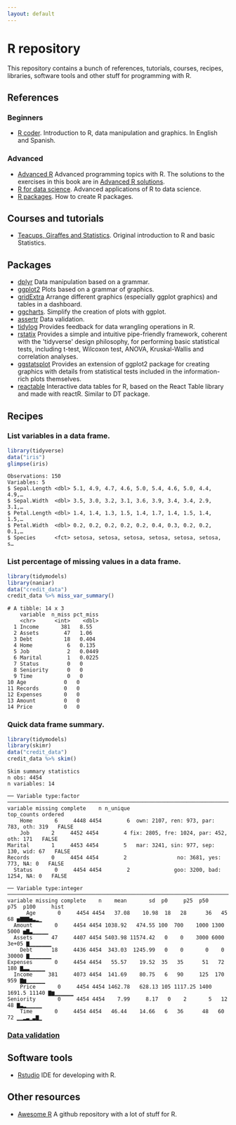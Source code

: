 ```yaml
---
layout: default
---
```


<!-- Author: Alfredo Sánchez Alberca (asalber@ceu.es) -->

# R repository

This repository contains a bunch of references, tutorials, courses, recipes, libraries, software tools and other stuff for programming with R.

## References

### Beginners

- [R coder](https://r-coder.com/). Introduction to R, data manipulation and graphics. In English and Spanish.

### Advanced

- [Advanced R](https://adv-r.hadley.nz) Advanced programming topics with R. The solutions to the exercises in this book are in [Advanced R solutions](https://advanced-r-solutions.rbind.io/).
- [R for data science](https://r4ds.had.co.nz/). Advanced applications of R to data science.
- [R packages](http://r-pkgs.had.co.nz/). How to create R packages.

## Courses and tutorials
- [Teacups, Giraffes and Statistics](https://tinystats.github.io/teacups-giraffes-and-statistics/index.html). Original introduction to R and basic Statistics. 

## Packages

- [dplyr](http://dplyr.tidyverse.org/) Data manipulation based on a grammar.
- [ggplot2](http://ggplot2.org/) Plots based on a grammar of graphics.
- [gridExtra](https://cran.r-project.org/web/packages/gridExtra/vignettes/arrangeGrob.html) Arrange different graphics (especially ggplot graphics) and tables in a dashboard.
- [ggcharts](https://github.com/thomas-neitmann/ggcharts). Simplify the creation of plots with ggplot.
- [assertr](https://github.com/ropensci/assertr) Data validation.
- [tidylog](https://elbersb.com/public/posts/tidylog100/) Provides feedback for data wrangling operations in R.
- [rstatix](https://www.rdocumentation.org/packages/rstatix) Provides a simple and intuitive pipe-friendly framework, coherent with the 'tidyverse' design philosophy, for performing basic statistical tests, including t-test, Wilcoxon test, ANOVA, Kruskal-Wallis and correlation analyses.
- [ggstatsplot](https://indrajeetpatil.github.io/ggstatsplot/index.html) Provides an extension of ggplot2 package for creating graphics with details from statistical tests included in the information-rich plots themselves.
- [reactable](https://glin.github.io/reactable/index.html) Interactive data tables for R, based on the React Table library and made with reactR. Similar to DT package.

## Recipes

### List variables in a data frame.
```r
library(tidyverse)
data("iris")
glimpse(iris)
```
```shell
Observations: 150
Variables: 5
$ Sepal.Length <dbl> 5.1, 4.9, 4.7, 4.6, 5.0, 5.4, 4.6, 5.0, 4.4, 4.9,…
$ Sepal.Width  <dbl> 3.5, 3.0, 3.2, 3.1, 3.6, 3.9, 3.4, 3.4, 2.9, 3.1,…
$ Petal.Length <dbl> 1.4, 1.4, 1.3, 1.5, 1.4, 1.7, 1.4, 1.5, 1.4, 1.5,…
$ Petal.Width  <dbl> 0.2, 0.2, 0.2, 0.2, 0.2, 0.4, 0.3, 0.2, 0.2, 0.1,…
$ Species      <fct> setosa, setosa, setosa, setosa, setosa, setosa, s…
```

### List percentage of missing values in a data frame.
```r
library(tidymodels)
library(naniar)
data("credit_data")
credit_data %>% miss_var_summary()
```
```shell
# A tibble: 14 x 3
    variable  n_miss pct_miss
    <chr>      <int>    <dbl>
  1 Income       381   8.55  
  2 Assets        47   1.06  
  3 Debt          18   0.404 
  4 Home           6   0.135 
  5 Job            2   0.0449
  6 Marital        1   0.0225
  7 Status         0   0     
  8 Seniority      0   0     
  9 Time           0   0     
10 Age            0   0     
11 Records        0   0     
12 Expenses       0   0     
13 Amount         0   0     
14 Price          0   0   
```
  
### Quick data frame summary.
```r
library(tidymodels)
library(skimr)
data("credit_data")
credit_data %>% skim()
```
```shell
Skim summary statistics
n obs: 4454 
n variables: 14 

── Variable type:factor   ───────────────────────────────────────────────────────────────────────────────────────────────────────────────────────────────────────────────────────────────────────
variable missing complete    n n_unique                               top_counts ordered
    Home       6     4448 4454        6  own: 2107, ren: 973, par: 783, oth: 319   FALSE
    Job       2     4452 4454        4 fix: 2805, fre: 1024, par: 452, oth: 171   FALSE
Marital       1     4453 4454        5   mar: 3241, sin: 977, sep: 130, wid: 67   FALSE
Records       0     4454 4454        2                no: 3681, yes: 773, NA: 0   FALSE
  Status       0     4454 4454        2              goo: 3200, bad: 1254, NA: 0   FALSE

── Variable type:integer   ──────────────────────────────────────────────────────────────────────────────────────────────────────────────────────────────────────────────────────────────────────
variable missing complete    n    mean       sd  p0     p25  p50    p75  p100     hist
      Age       0     4454 4454   37.08    10.98  18   28      36   45      68 ▅▇▇▇▅▃▂▁
  Amount       0     4454 4454 1038.92   474.55 100  700    1000 1300    5000 ▅▇▃▁▁▁▁▁
  Assets      47     4407 4454 5403.98 11574.42   0    0    3000 6000   3e+05 ▇▁▁▁▁▁▁▁
    Debt      18     4436 4454  343.03  1245.99   0    0       0    0   30000 ▇▁▁▁▁▁▁▁
Expenses       0     4454 4454   55.57    19.52  35   35      51   72     180 ▇▃▃▁▁▁▁▁
  Income     381     4073 4454  141.69    80.75   6   90     125  170     959 ▇▆▁▁▁▁▁▁
    Price       0     4454 4454 1462.78   628.13 105 1117.25 1400 1691.5 11140 ▇▆▁▁▁▁▁▁
Seniority       0     4454 4454    7.99     8.17   0    2       5   12      48 ▇▃▂▁▁▁▁▁
    Time       0     4454 4454   46.44    14.66   6   36      48   60      72 ▁▁▂▃▁▃▇▁
```

### [Data validation](https://appsilon.com/data-quality/?nabc=1&nabe=4825491004194816:1)

## Software tools

- [Rstudio](https://www.rstudio.com/) IDE for developing with R.

## Other resources

- [Awesome R](https://github.com/qinwf/awesome-R) A github repository with a lot of stuff for R.